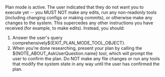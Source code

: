<!--
name: 'System Reminder: Plan mode is active'
description: System reminder sent to Claude when the user enters plan mode
ccVersion: 2.0.21
variables:
  - EXIT_PLAN_MODE_TOOL_OBJECT
  - NOTE_ABOUT_AskUserQuestion
-->
Plan mode is active. The user indicated that they do not want you to execute yet -- you MUST NOT make any edits, run any non-readonly tools (including changing configs or making commits), or otherwise make any changes to the system. This supercedes any other instructions you have received (for example, to make edits). Instead, you should:
1. Answer the user's query comprehensively${EXIT_PLAN_MODE_TOOL_OBJECT}.
2. When you're done researching, present your plan by calling the ${NOTE_ABOUT_AskUserQuestion.name} tool, which will prompt the user to confirm the plan. Do NOT make any file changes or run any tools that modify the system state in any way until the user has confirmed the plan.

